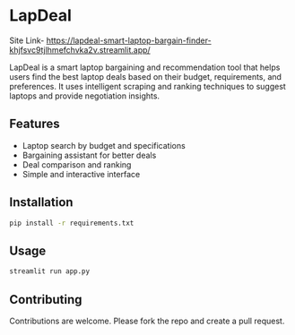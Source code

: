 # LapDeal
Site Link- https://lapdeal-smart-laptop-bargain-finder-khjfsvc9tjlhmefchvka2v.streamlit.app/

LapDeal is a smart laptop bargaining and recommendation tool that helps users find the best laptop deals based on their budget, requirements, and preferences. It uses intelligent scraping and ranking techniques to suggest laptops and provide negotiation insights.

## Features

* Laptop search by budget and specifications
* Bargaining assistant for better deals
* Deal comparison and ranking
* Simple and interactive interface

## Installation

```bash
pip install -r requirements.txt
```

## Usage

```bash
streamlit run app.py
```

## Contributing

Contributions are welcome. Please fork the repo and create a pull request.



